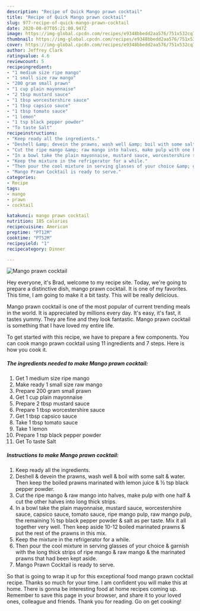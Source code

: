 ```yaml
---
description: "Recipe of Quick Mango prawn cocktail"
title: "Recipe of Quick Mango prawn cocktail"
slug: 977-recipe-of-quick-mango-prawn-cocktail
date: 2020-08-07T05:21:00.947Z
image: https://img-global.cpcdn.com/recipes/e9348bbedd2aa576/751x532cq70/mango-prawn-cocktail-recipe-main-photo.jpg
thumbnail: https://img-global.cpcdn.com/recipes/e9348bbedd2aa576/751x532cq70/mango-prawn-cocktail-recipe-main-photo.jpg
cover: https://img-global.cpcdn.com/recipes/e9348bbedd2aa576/751x532cq70/mango-prawn-cocktail-recipe-main-photo.jpg
author: Jeffrey Clark
ratingvalue: 4.6
reviewcount: 5
recipeingredient:
- "1 medium size ripe mango"
- "1 small size raw mango"
- "200 gram small prawn"
- "1 cup plain mayonnaise"
- "2 tbsp mustard sauce"
- "1 tbsp worcestershire sauce"
- "1 tbsp capsico sauce"
- "1 tbsp tomato sauce"
- "1 lemon"
- "1 tsp black pepper powder"
- "To taste Salt"
recipeinstructions:
- "Keep ready all the ingredients."
- "Deshell &amp; devein the prawns, wash well &amp; boil with some salt &amp; water. Then keep the boiled prawns marinated with lemon juice &amp; ½ tsp black pepper powder."
- "Cut the ripe mango &amp; raw mango into halves, make pulp with one half &amp; cut the other halves into long thick strips."
- "In a bowl take the plain mayonnaise, mustard sauce, worcestershire sauce, capsico sauce, tomato sauce, ripe mango pulp, raw mango pulp, the remaining ½ tsp black pepper powder &amp; salt as per taste. Mix it all together very well. Then keep aside 10-12 boiled marinated prawns &amp; put the rest of the prawns in this mix."
- "Keep the mixture in the refrigerator for a while."
- "Then pour the cool mixture in serving glasses of your choice &amp; garnish with the long thick strips of ripe mango &amp; raw mango &amp; the marinated prawns that had been kept aside."
- "Mango Prawn Cocktail is ready to serve."
categories:
- Recipe
tags:
- mango
- prawn
- cocktail

katakunci: mango prawn cocktail 
nutrition: 185 calories
recipecuisine: American
preptime: "PT12M"
cooktime: "PT52M"
recipeyield: "1"
recipecategory: Dinner

---
```



![Mango prawn cocktail](https://img-global.cpcdn.com/recipes/e9348bbedd2aa576/751x532cq70/mango-prawn-cocktail-recipe-main-photo.jpg)

Hey everyone, it's Brad, welcome to my recipe site. Today, we're going to prepare a distinctive dish, mango prawn cocktail. It is one of my favorites. This time, I am going to make it a bit tasty. This will be really delicious.



Mango prawn cocktail is one of the most popular of current trending meals in the world. It is appreciated by millions every day. It's easy, it's fast, it tastes yummy. They are fine and they look fantastic. Mango prawn cocktail is something that I have loved my entire life.


To get started with this recipe, we have to prepare a few components. You can cook mango prawn cocktail using 11 ingredients and 7 steps. Here is how you cook it.

<!--inarticleads1-->

##### The ingredients needed to make Mango prawn cocktail:

1. Get 1 medium size ripe mango
1. Make ready 1 small size raw mango
1. Prepare 200 gram small prawn
1. Get 1 cup plain mayonnaise
1. Prepare 2 tbsp mustard sauce
1. Prepare 1 tbsp worcestershire sauce
1. Get 1 tbsp capsico sauce
1. Take 1 tbsp tomato sauce
1. Take 1 lemon
1. Prepare 1 tsp black pepper powder
1. Get To taste Salt




<!--inarticleads2-->

##### Instructions to make Mango prawn cocktail:

1. Keep ready all the ingredients.
1. Deshell &amp; devein the prawns, wash well &amp; boil with some salt &amp; water. Then keep the boiled prawns marinated with lemon juice &amp; ½ tsp black pepper powder.
1. Cut the ripe mango &amp; raw mango into halves, make pulp with one half &amp; cut the other halves into long thick strips.
1. In a bowl take the plain mayonnaise, mustard sauce, worcestershire sauce, capsico sauce, tomato sauce, ripe mango pulp, raw mango pulp, the remaining ½ tsp black pepper powder &amp; salt as per taste. Mix it all together very well. Then keep aside 10-12 boiled marinated prawns &amp; put the rest of the prawns in this mix.
1. Keep the mixture in the refrigerator for a while.
1. Then pour the cool mixture in serving glasses of your choice &amp; garnish with the long thick strips of ripe mango &amp; raw mango &amp; the marinated prawns that had been kept aside.
1. Mango Prawn Cocktail is ready to serve.




So that is going to wrap it up for this exceptional food mango prawn cocktail recipe. Thanks so much for your time. I am confident you will make this at home. There is gonna be interesting food at home recipes coming up. Remember to save this page in your browser, and share it to your loved ones, colleague and friends. Thank you for reading. Go on get cooking!
